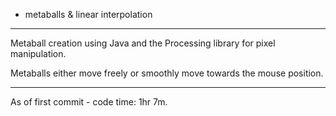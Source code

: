 * metaballs & linear interpolation
----------------------------------

Metaball creation using Java and the Processing library for pixel manipulation. 

Metaballs either move freely or smoothly move towards the mouse position. 

----------------------------------

As of first commit - code time: 1hr 7m.